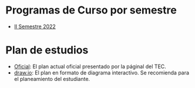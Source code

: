 # Programas de Curso por semestre
- [II Semestre 2022](2022-2/2022-2.md)

# Plan de estudios

- [Oficial](https://www.tec.ac.cr/planes-estudio/licenciatura-ingenieria-computadores): El plan actual oficial presentado por la páginal del TEC.
- [draw.io](https://app.diagrams.net/#Uhttps%3A%2F%2Fraw.githubusercontent.com%2Faseic%2Fassets%2Fmaster%2Fprogramas%2Fplan2100.drawio): El plan en formato de diagrama interactivo. Se recomienda para el planeamiento del estudiante.
